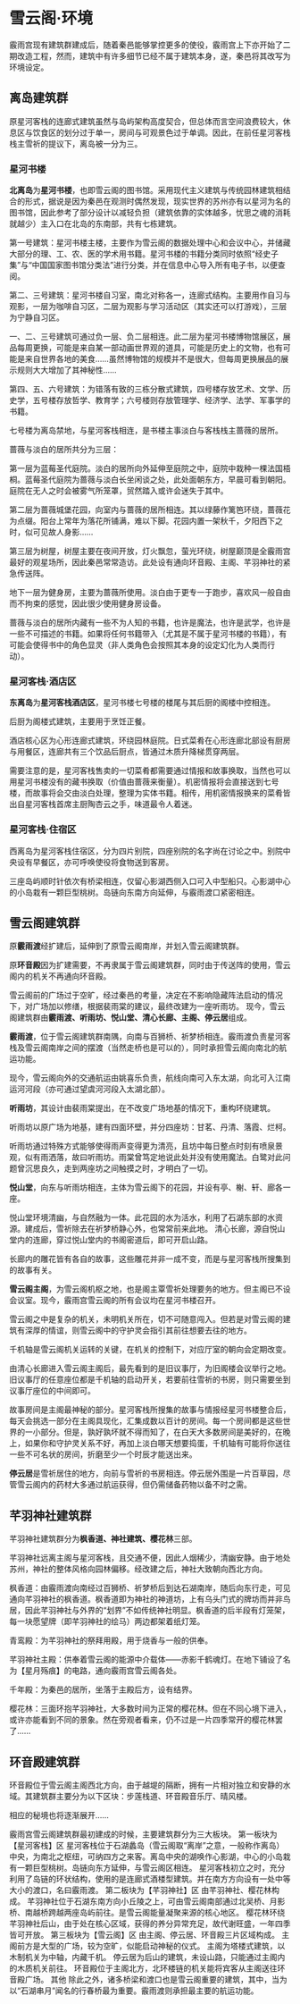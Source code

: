 # 雪云阁·环境

霰雨宫现有建筑群建成后，随着秦邑能够掌控更多的使役，霰雨宫上下亦开始了二期改造工程，然而，建筑中有许多细节已经不属于建筑本身，遂，秦邑将其改写为环境设定。

## 离岛建筑群
原星河客栈的连廊式建筑虽然与岛屿架构高度契合，但总体而言空间浪费较大，休息区与饮食区的划分过于单一，房间与可观景色过于单调。因此，在前任星河客栈栈主雪祈的提议下，离岛被一分为三。

### 星河书楼
**北离岛**为**星河书楼**，也即雪云阁的图书馆。采用现代主义建筑与传统园林建筑相结合的形式，据说是因为秦邑在观测时偶然发现，现实世界的苏州亦有以星河为名的图书馆，因此参考了部分设计以减轻负担（建筑依靠的实体越多，忧思之魂的消耗就越少）主入口在北岛的东南部，共有七栋建筑。

第一号建筑：星河书楼主楼，主要作为雪云阁的数据处理中心和会议中心，并储藏大部分的理、工、农、医的学术用书籍。星河书楼的书籍分类同时依照“经史子集”与“中国国家图书馆分类法”进行分类，并在信息中心导入所有电子书，以便查阅。

第二、三号建筑：星河书楼自习室，南北对称各一，连廊式结构。主要用作自习与观影，一层为咖啡自习区，二层为观影与学习活动区（其实还可以打游戏），三层为宁静自习区。

一、二、三号建筑可通过负一层、负二层相连。此二层为星河书楼博物馆展区，展品每周更换，可能是来自某一部动画世界观的道具，可能是历史上的文物，也有可能是来自世界各地的美食……虽然博物馆的规模并不是很大，但每周更换展品的展示规则大大增加了其神秘性……

第四、五、六号建筑：为错落有致的三栋分散式建筑，四号楼存放艺术、文学、历史学，五号楼存放哲学、教育学；六号楼则存放管理学、经济学、法学、军事学的书籍。

七号楼为离岛禁地，与星河客栈相连，是书楼主事淡白与客栈栈主蔷薇的居所。

蔷薇与淡白的居所共分为三层：

第一层为蓝莓圣代庭院。淡白的居所向外延伸至庭院之中，庭院中栽种一棵法国梧桐。蓝莓圣代庭院为蔷薇与淡白长坐闲谈之处，此处面朝东方，早晨可看到朝阳。庭院在无人之时会被雾气所笼罩，贸然踏入或许会迷失于其中。

第二层为蔷薇城堡花园，向室内与蔷薇的居所相连。其以绿藤作篱笆环绕，蔷薇花为点缀。阳台上常年为落花所铺满，难以下脚。花园内置一架秋千，夕阳西下之时，似可见故人身影……

第三层为树屋，树屋主要在夜间开放，灯火飘忽，萤光环绕，树屋巅顶是全霰雨宫最好的观星场所，因此秦邑常常造访。此处设有通向环音殿、主阁、芊羽神社的紧急传送阵。

地下一层为健身房，主要为蔷薇所使用。淡白由于更专一于跑步，喜欢风一般自由而不拘束的感觉，因此很少使用健身房设备。

蔷薇与淡白的居所内藏有一些不为人知的书籍，也许是魔法，也许是武学，也许是一些不可描述的书籍。如果将任何书籍带入（尤其是不属于星河书楼的书籍），有可能会使得书中的角色显灵（非人类角色会按照其本身的设定幻化为人类而行动）。

### 星河客栈·酒店区

**东离岛**为**星河客栈酒店区**，星河书楼七号楼的楼尾与其后厨的阁楼中控相连。

后厨为阁楼式建筑，主要用于烹饪正餐。

酒店核心区为心形连廊式建筑，环绕园林庭院。日式菜肴在心形连廊北部设有厨房与用餐区，连廊共有三个饮品后厨点，皆通过木质升降梯贯穿两层。

需要注意的是，星河客栈售卖的一切菜肴都需要通过情报和故事换取，当然也可以用星河书楼没有的藏书换取（价值由蔷薇来衡量）。机密情报将会直接送到七号楼，而故事将会交由淡白处理，整理为实体书籍。相传，用机密情报换来的菜肴皆出自星河客栈首席主厨陶杏云之手，味道最令人着迷。

### 星河客栈·住宿区

西离岛为星河客栈住宿区，分为四片别院，四座别院的名字尚在讨论之中。别院中央设有早餐区，亦可呼唤使役将食物送到客房。

三座岛屿顺时针依次有桥梁相连，仅留心影湖西侧入口可入中型船只。心影湖中心的小岛栽有一颗巨型桃树。岛链向东南方向延伸，与霰雨渡口紧密相连。

## 雪云阁建筑群

原**霰雨渡**经扩建后，延伸到了原雪云阁南岸，并划入雪云阁建筑群。

原**环音殿**因为扩建需要，不再隶属于雪云阁建筑群，同时由于传送阵的使用，雪云阁内的机关不再通向环音殿。

雪云阁前的广场过于空旷，经过秦邑的考量，决定在不影响隐藏阵法启动的情况下，对广场加以修缮，根据裴雨棠的建议，最终改建为一座听雨坊。
现今，雪云阁建筑群由**霰雨渡、听雨坊、悦山堂、清心长廊、主阁、停云居**组成。

**霰雨渡**，位于雪云阁建筑群南隅，向南与百狮桥、祈梦桥相连。霰雨渡负责星河客栈及雪云阁南岸之间的摆渡（当然走桥也是可以的），同时承担雪云阁向南北的航运功能。   

现今，雪云阁向外的交通航运由姚喜乐负责，航线向南可入东太湖，向北可入江南运河河段（亦可通过望虞河河段入太湖北部）。

**听雨坊**，其设计由裴雨棠提出，在不改变广场地基的情况下，重构环绕建筑。

听雨坊以原广场为地基，建有四面环壁，并分四座坊：甘茗、丹清、落霞、烂柯。

听雨坊通过特殊方式能够使得雨声变得更为清亮，且坊中每日整点时刻有喷泉景观，似有雨洒落，故曰听雨坊。雨棠曾笃定地说此处并没有使用魔法。白鹭对此问题曾沉思良久，走到两座坊之间触摸之时，才明白了一切。

**悦山堂**，向东与听雨坊相连，主体为雪云阁下的花园，并设有亭、榭、轩、廊各一座。

悦山堂环境清幽，与自然融为一体。此花园的水为活水，利用了石湖东部的水资源。建成后，雪祈除去在祈梦桥静心外，也常常前来此地。
清心长廊，源自悦山堂内的连廊，穿过悦山堂内的书阁密道后，即可开启山路。

长廊内的雕花皆有各自的故事，这些雕花并非一成不变，而是与星河客栈所搜集到的故事有关。

**雪云阁主阁**，为雪云阁机枢之地，也是阁主覃雪祈处理要务的地方。但主阁已不设会议室。现今，霰雨宫雪云阁的所有会议均在星河书楼召开。

雪云阁之中是复杂的机关，未明机关所在，切不可随意闯入。但若是对雪云阁的建筑有深厚的情谊，则雪云阁中的守护灵会指引其前往想要去往的地方。

千机轴是雪云阁机关运转的关键，在机关的控制下，对应厅室的朝向会定期改变。

由清心长廊进入雪云阁主阁后，最先看到的是旧议事厅，为旧阁楼会议举行之地。旧议事厅的任意座位都是千机轴的启动开关，若要前往雪祈的书房，则只需要坐到议事厅座位的中间即可。

故事房间是主阁最神秘的部分。星河客栈所搜集的故事与情报经星河书楼整合后，每天会挑选一部分在主阁具现化，汇集成数以百计的房间。每一个房间都是这些世界的一小部分。但是，孰好孰坏就不得而知了，在白天大多数房间是美好的，在晚上，如果你和守护灵关系不好，再加上淡白哪天想要捣蛋，千机轴有可能将你送往一些不可名状的房间，折磨至少一个时辰才能送出来。

**停云居**是雪祈居住的地方，向前与雪祈的书房相连。停云居外围是一片百草园，尽管雪云阁内的药材大多通过航运获得，但仍需储备药物以备不时之需。

## 芊羽神社建筑群
芊羽神社建筑群分为**枫香道、神社建筑、樱花林**三部。

芊羽神社远离主阁与星河客栈，且交通不便，因此人烟稀少，清幽安静。由于地处苏州，神社的整体风格向园林偏移。经改建之后，神社大致朝向西北方向。

枫香道：由霰雨渡向南经过百狮桥、祈梦桥后到达石湖南岸，随后向东行走，可见通向芊羽神社的枫香道。枫香道即为神社的神道坊，上有乌头门式的牌坊而并非鸟居，因此芊羽神社与外界的“划界”不如传统神社明显。枫香道的后半段有灯笼架，每一块愿望牌（即芊羽神社的绘马）两边都架着纸灯笼。

青鸾殿：为芊羽神社的祭拜用殿，用于烧香与一般的供奉。

芊羽神社主殿：供奉着雪云阁的能源中介载体——赤影千鹤魂灯。在地下铺设了名为【星月殇痕】的电路，通向霰雨宫雪云阁各处。

千年殿：为秦邑的居所，坐落于主殿后方，设有结界。

樱花林：三面环抱芊羽神社，大多数时间为正常的樱花林。但在不同心境下进入，或许亦能看到不同的景象。然在旁观者看来，仍不过是一片四季常开的樱花林罢了……

## 环音殿建筑群

环音殿位于雪云阁主阁西北方向，由于越堤的隔断，拥有一片相对独立和安静的水域。其建筑群主要分为以下区块：步莲栈道、环音殿音乐厅、晴风楼。

相应的秘境也将逐渐展开……


霰雨宫雪云阁建筑群最初建成的时候，主要建筑群分为三大板块。
第一板块为【星河客栈】区
星河客栈位于石湖蠡岛（雪云阁取“离岸”之意，一般称作离岛）中央，为南北之枢纽，可纳四方之来客。离岛中央的湖唤作心影湖，中心的小岛栽有一颗巨型桃树。岛链向东方延伸，与雪云阁区相连。
星河客栈初立之时，充分利用了岛链的环状结构，使用的是连廊式酒楼型建筑。并在南方方向设有一处中等大小的渡口，名曰霰雨渡。
第二板块为【芊羽神社】区
由芊羽神社、樱花林构成。
芊羽神社位于石湖东南方向小丘陵之上，可由雪云阁南部通过北吴桥、月影桥、南越桥跨越两座岛屿前往。是雪云阁能量凝聚来源的核心地区。
樱花林环绕芊羽神社后山，由于处在核心区域，获得的养分异常充足，故代谢旺盛，一年四季皆可开放。
第三板块为【雪云阁】区
由主阁、停云居、环音殿三片区域构成。
主阁前方是大型的广场，较为空旷，似能启动神秘的仪式。
主阁为塔楼式建筑，以木制机关为中轴，内藏千机。
停云居为后山的建筑，未设山路，只能通过主阁内的木质机关前往。
环音殿位于主阁北方，北环楼链的机关能将宾客从主阁送往环音殿广场。
其他
除此之外，诸多桥梁和渡口也是雪云阁重要的建筑，其中，当为以“石湖串月”闻名的行春桥最为重要。霰雨渡则承担最主要的航运功能。